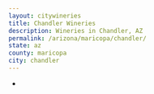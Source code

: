 ```yaml
---
layout: citywineries
title: Chandler Wineries
description: Wineries in Chandler, AZ
permalink: /arizona/maricopa/chandler/
state: az
county: maricopa
city: chandler
---
```

-
